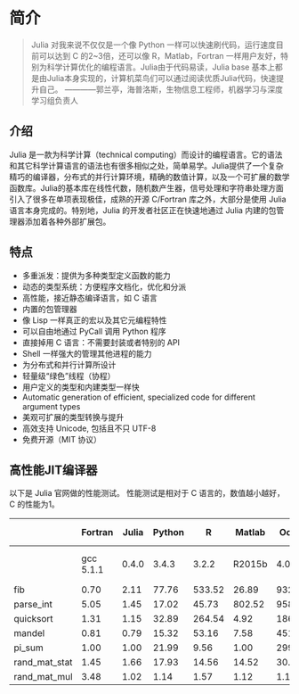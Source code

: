 # 简介
> Julia 对我来说不仅仅是一个像 Python 一样可以快速刷代码，运行速度目前可以达到 C 的2~3倍，还可以像 R，Matlab，Fortran 一样用户友好，特别为科学计算优化的编程语言。Julia由于代码易读，Julia base 基本上都是由Julia本身实现的，计算机菜鸟们可以通过阅读优质Julia代码，快速提升自己。
> ————郭兰亭，海普洛斯，生物信息工程师，机器学习与深度学习组负责人

## 介绍
Julia 是一款为科学计算（technical computing）而设计的编程语言。它的语法和其它科学计算语言的语法也有很多相似之处，简单易学。Julia提供了一个复杂精巧的编译器，分布式的并行计算环境，精确的数值计算，以及一个可扩展的数学函数库。Julia的基本库在线性代数，随机数产生器，信号处理和字符串处理方面引入了很多在单项表现极佳，成熟的开源 C/Fortran 库之外，大部分是使用 Julia 语言本身完成的。特别地，Julia 的开发者社区正在快速地通过 Julia 内建的包管理器添加着各种外部扩展包。

## 特点
- 多重派发：提供为多种类型定义函数的能力
- 动态的类型系统：方便程序文档化，优化和分派
- 高性能，接近静态编译语言，如 C 语言
- 内置的包管理器
- 像 Lisp 一样真正的宏以及其它元编程特性
- 可以自由地通过 PyCall 调用 Python 程序
- 直接掉用 C 语言：不需要封装或者特别的 API
- Shell 一样强大的管理其他进程的能力
- 为分布式和并行计算所设计
- 轻量级“绿色”线程（协程）
- 用户定义的类型和内建类型一样快
- Automatic generation of efficient, specialized code for different argument types
- 美观可扩展的类型转换与提升
- 高效支持 Unicode, 包括且不只 UTF-8
- 免费开源（MIT 协议）

## 高性能JIT编译器
以下是 Julia 官网做的性能测试。
性能测试是相对于 C 语言的，数值越小越好，C 的性能为1。

|   |Fortran|Julia|Python|R|Matlab|Octave|Mathe-matica|JavaScript|Go|LuaJIT|Java|
|---|-------|---|---|---|---|---|---|---|---|---|---|
|   |gcc 5.1.1 |  0.4.0 |  3.4.3 | 3.2.2 | R2015b | 4.0.0 | 10.2.0 | V8 3.28.71.19  | go1.5  | gsl-shell 2.3.1 | 1.8.0_45|
|fib|0.70|2.11|77.76|533.52|26.89|9324.35|118.53|3.36|1.86|1.71|1.21|
|parse_int|5.05|1.45|17.02|45.73|802.52|9581.44|15.02|6.06|1.20|5.77|3.3|
|quicksort|1.31|1.15|32.89|264.54|4.92|1866.01|43.23|2.70|1.29|2.03|2.60|
|mandel|0.81|0.79|15.32|53.16|7.58|451.81|5.13|0.66|1.11|0.67|1.35|
|pi_sum|1.00|1.00|21.99|9.56|1.00|299.31|1.69|1.01|1.00|1.00|1.00|
|rand_mat_stat|1.45|1.66|17.93|14.56|14.52|30.93|5.95|2.30|2.96|3.27|3.92|
|rand_mat_mul|3.48|1.02|1.14|1.57|1.12|1.12|1.30|15.07|1.42|1.16|2.36|
